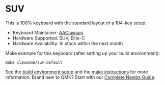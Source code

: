 # SUV

This is 100% keyboard with the standard layout of a 104-key setup.

- Keyboard Maintainer: [AAClawson](https://github.com/AlisGraveNil)
- Hardware Supported: SUV, Elite-C
- Hardware Availability: In stock within the next month

Make example for this keyboard (after setting up your build environment):

    make clawsome/suv:default

See the [build environment setup](https://docs.qmk.fm/#/getting_started_build_tools) and the [make instructions](https://docs.qmk.fm/#/getting_started_make_guide) for more information. Brand new to QMK? Start with our [Complete Newbs Guide](https://docs.qmk.fm/#/newbs).
